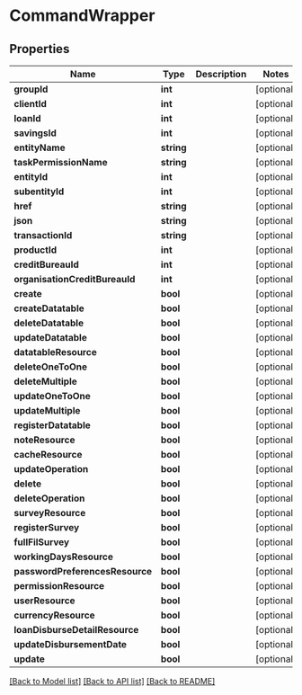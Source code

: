 # CommandWrapper

## Properties
Name | Type | Description | Notes
------------ | ------------- | ------------- | -------------
**groupId** | **int** |  | [optional] 
**clientId** | **int** |  | [optional] 
**loanId** | **int** |  | [optional] 
**savingsId** | **int** |  | [optional] 
**entityName** | **string** |  | [optional] 
**taskPermissionName** | **string** |  | [optional] 
**entityId** | **int** |  | [optional] 
**subentityId** | **int** |  | [optional] 
**href** | **string** |  | [optional] 
**json** | **string** |  | [optional] 
**transactionId** | **string** |  | [optional] 
**productId** | **int** |  | [optional] 
**creditBureauId** | **int** |  | [optional] 
**organisationCreditBureauId** | **int** |  | [optional] 
**create** | **bool** |  | [optional] 
**createDatatable** | **bool** |  | [optional] 
**deleteDatatable** | **bool** |  | [optional] 
**updateDatatable** | **bool** |  | [optional] 
**datatableResource** | **bool** |  | [optional] 
**deleteOneToOne** | **bool** |  | [optional] 
**deleteMultiple** | **bool** |  | [optional] 
**updateOneToOne** | **bool** |  | [optional] 
**updateMultiple** | **bool** |  | [optional] 
**registerDatatable** | **bool** |  | [optional] 
**noteResource** | **bool** |  | [optional] 
**cacheResource** | **bool** |  | [optional] 
**updateOperation** | **bool** |  | [optional] 
**delete** | **bool** |  | [optional] 
**deleteOperation** | **bool** |  | [optional] 
**surveyResource** | **bool** |  | [optional] 
**registerSurvey** | **bool** |  | [optional] 
**fullFilSurvey** | **bool** |  | [optional] 
**workingDaysResource** | **bool** |  | [optional] 
**passwordPreferencesResource** | **bool** |  | [optional] 
**permissionResource** | **bool** |  | [optional] 
**userResource** | **bool** |  | [optional] 
**currencyResource** | **bool** |  | [optional] 
**loanDisburseDetailResource** | **bool** |  | [optional] 
**updateDisbursementDate** | **bool** |  | [optional] 
**update** | **bool** |  | [optional] 

[[Back to Model list]](../../README.md#documentation-for-models) [[Back to API list]](../../README.md#documentation-for-api-endpoints) [[Back to README]](../../README.md)


